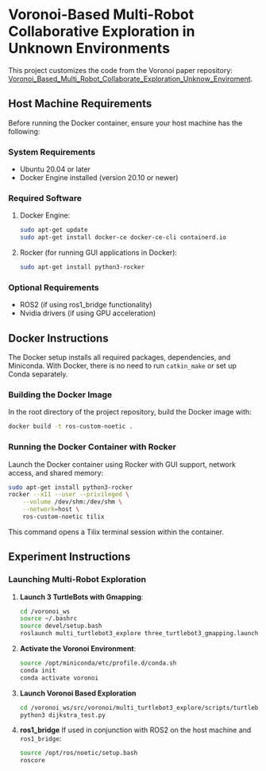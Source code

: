 # Voronoi-Based Multi-Robot Collaborative Exploration in Unknown Environments

This project customizes the code from the Voronoi paper repository: [Voronoi_Based_Multi_Robot_Collaborate_Exploration_Unknow_Enviroment](https://github.com/Peace1997/Voronoi_Based_Multi_Robot_Collaborate_Exploration_Unknow_Enviroment/tree/master).

## Host Machine Requirements
Before running the Docker container, ensure your host machine has the following:

### System Requirements
- Ubuntu 20.04 or later
- Docker Engine installed (version 20.10 or newer)

### Required Software
1. Docker Engine:
   ```bash
   sudo apt-get update
   sudo apt-get install docker-ce docker-ce-cli containerd.io
   ```

2. Rocker (for running GUI applications in Docker):
   ```bash
   sudo apt-get install python3-rocker
   ```

### Optional Requirements
- ROS2 (if using ros1_bridge functionality)
- Nvidia drivers (if using GPU acceleration)

## Docker Instructions

The Docker setup installs all required packages, dependencies, and Miniconda. With Docker, there is no need to run `catkin_make` or set up Conda separately.

### Building the Docker Image

In the root directory of the project repository, build the Docker image with:
```bash
docker build -t ros-custom-noetic .
```

### Running the Docker Container with Rocker

Launch the Docker container using Rocker with GUI support, network access, and shared memory:
```bash
sudo apt-get install python3-rocker
rocker --x11 --user --privileged \
    --volume /dev/shm:/dev/shm \
    --network=host \
    ros-custom-noetic tilix
```

This command opens a Tilix terminal session within the container.

## Experiment Instructions

### Launching Multi-Robot Exploration

1. **Launch 3 TurtleBots with Gmapping**:
   ```bash
   cd /voronoi_ws
   source ~/.bashrc
   source devel/setup.bash
   roslaunch multi_turtlebot3_explore three_turtlebot3_gmapping.launch
   ```

2. **Activate the Voronoi Environment**:
   ```bash
   source /opt/miniconda/etc/profile.d/conda.sh
   conda init
   conda activate voronoi
   ```

3. **Launch Voronoi Based Exploration**
   ```bash
   cd /voronoi_ws/src/voronoi/multi_turtlebot3_explore/scripts/turtlebot3_voronoi &&
   python3 dijkstra_test.py
   ```

3. **ros1_bridge**
   If used in conjunction with ROS2 on the host machine and `ros1_bridge`:
   ```bash
   source /opt/ros/noetic/setup.bash
   roscore
   ```